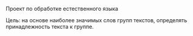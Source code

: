 Проект по обработке естественного языка  
  
Цель: на основе наиболее значимых слов групп текстов, определять принадлежность текста к группе.  
 
 
